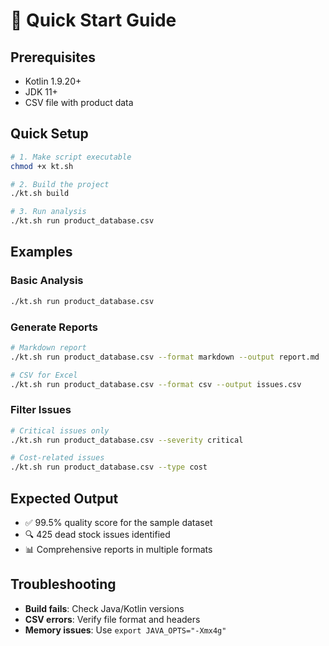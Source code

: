 # 🚀 Quick Start Guide

## Prerequisites

- Kotlin 1.9.20+
- JDK 11+
- CSV file with product data

## Quick Setup

```bash
# 1. Make script executable
chmod +x kt.sh

# 2. Build the project
./kt.sh build

# 3. Run analysis
./kt.sh run product_database.csv
```

## Examples

### Basic Analysis

```bash
./kt.sh run product_database.csv
```

### Generate Reports

```bash
# Markdown report
./kt.sh run product_database.csv --format markdown --output report.md

# CSV for Excel
./kt.sh run product_database.csv --format csv --output issues.csv
```

### Filter Issues

```bash
# Critical issues only
./kt.sh run product_database.csv --severity critical

# Cost-related issues
./kt.sh run product_database.csv --type cost
```

## Expected Output

- ✅ 99.5% quality score for the sample dataset
- 🔍 425 dead stock issues identified
- 📊 Comprehensive reports in multiple formats

## Troubleshooting

- **Build fails**: Check Java/Kotlin versions
- **CSV errors**: Verify file format and headers
- **Memory issues**: Use `export JAVA_OPTS="-Xmx4g"`
